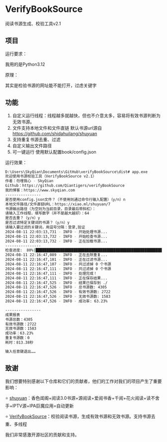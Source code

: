 # VerifyBookSource

阅读书源生成、校验工具v2.1

## 项目

运行要求：

我用的是Python3.12


原理：

其实是检验书源的网址能不能打开，过虑关键字

## 功能

1. 自定义运行线程：线程越多就越快，但也不介意太多，容易将有效书源判断为无效书源。
2. 文件支持本地文件和文件直链 默认书源url源自 https://github.com/shidahuilang/shuyuan
3. 支持重复书源去重、过滤
4. 自定义输出文件路径
5. 可一键运行 使用默认配置book/config.json

运行效果：

```sh
D:\Users\SkyQian\Documents\GitHub\verifyBookSource\dist# app.exe
欢迎使用书源校验工具（VerifyBookSource v2.1）
作者：勿埋我心 - SkyQian
Github：https://github.com/Qiantigers/verifyBookSource
我的博客：https://www.skyqian.com
----------------
是否使用config.json文件？（不使用则通过命令行输入配置）（y/n）n
本地文件路径/文件直链URL：https://xiao.ml/shuyuan/7
书源输出路径（为空则为当前目录，目录最后带斜杠）：
请输入工作线程，填写数字（并不是越大越好）：64
是否去重？（y/n）y
是否过滤特定关键词的书源？（y/n）y
请输入要过滤的关键词，用逗号分隔：登录,验证
2024-08-11 22:03:13,731 - INFO - 开始处理书源...
2024-08-11 22:03:13,732 - INFO - 开始检查书源...
2024-08-11 22:03:13,732 - INFO - 正在加载书源...
----------------
检查进度:  80%|████████████████████████████████████████████████████████████████▊                | 4306/5385 [10:34<01:03, 16.93it/s]
2024-08-11 22:16:47,089 - INFO - 正在去除重复...
2024-08-11 22:16:47,101 - INFO - 正在过滤书源...
2024-08-11 22:16:47,107 - INFO - 共过滤掉 0 个书源
2024-08-11 22:16:47,111 - INFO - 共过滤掉 0 个书源
2024-08-11 22:16:47,111 - INFO - 处理完成！
2024-08-11 22:16:47,111 - INFO - 正在保存结果...
2024-08-11 22:16:47,525 - INFO - 结果已保存到 ./
2024-08-11 22:16:47,526 - INFO - 总书源数: 4305
2024-08-11 22:16:47,526 - INFO - 有效书源数: 2722
2024-08-11 22:16:47,526 - INFO - 无效书源数: 1583
2024-08-11 22:16:47,526 - INFO - 成功率: 63.23%

----------------
成果报表
书源总数：4305
有效书源数：2722
无效书源数：1583
成功率：63.23%
重复书源数：0
耗时：813.38秒

输入任意键退出……

```

## 致谢

我们想要特别感谢以下仓库和它们的贡献者，他们的工作对我们的项目产生了重要影响：

 :star: [shuyuan](https://github.com/shidahuilang/shuyuan)：香色闺阁+阅读3.0书源+源阅读+爱阅书香+千阅+花火阅读+读不舍手+IPTV源+IPA巨魔应用=自动更新
 
 :star: [VerifyBookSource](https://github.com/WuSuoV/verifyBookSource)：校验阅读书源，生成有效书源和无效书源。支持书源去重、多线程

我们非常感激开源社区的贡献和支持。
